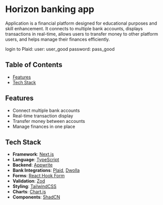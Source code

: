 # Horizon banking app

Application is a financial platform designed for educational purposes and skill enhancement. It connects to multiple bank accounts, displays transactions in real-time, allows users to transfer money to other platform users, and helps manage their finances efficiently.

login to Plaid:
user: user_good
password: pass_good

## Table of Contents
- [Features](#features)
- [Tech Stack](#tech-stack)

## Features
- Connect multiple bank accounts
- Real-time transaction display
- Transfer money between accounts
- Manage finances in one place

## Tech Stack
- **Framework**: [Next.js](https://nextjs.org/)
- **Language**: [TypeScript](https://www.typescriptlang.org/)
- **Backend**: [Appwrite](https://appwrite.io/)
- **Bank Integrations**: [Plaid](https://plaid.com/), [Dwolla](https://www.dwolla.com/)
- **Forms**: [React Hook Form](https://react-hook-form.com/)
- **Validation**: [Zod](https://zod.dev/)
- **Styling**: [TailwindCSS](https://tailwindcss.com/)
- **Charts**: [Chart.js](https://www.chartjs.org/)
- **Components**: [ShadCN](https://shadcn.dev/)
